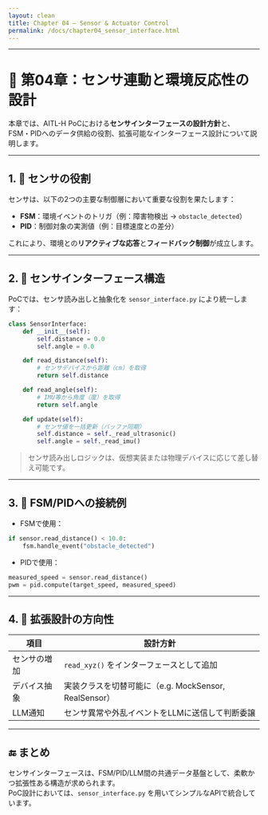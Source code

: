 ```yaml
---
layout: clean
title: Chapter 04 — Sensor & Actuator Control
permalink: /docs/chapter04_sensor_interface.html
---
```


---

# 📡 第04章：センサ連動と環境反応性の設計

本章では、AITL-H PoCにおける**センサインターフェースの設計方針**と、  
FSM・PIDへのデータ供給の役割、拡張可能なインターフェース設計について説明します。

---

## 1. 🎯 センサの役割

センサは、以下の2つの主要な制御層において重要な役割を果たします：

- **FSM**：環境イベントのトリガ（例：障害物検出 → `obstacle_detected`）
- **PID**：制御対象の実測値（例：目標速度との差分）

これにより、環境との**リアクティブな応答**と**フィードバック制御**が成立します。

---

## 2. 🧩 センサインターフェース構造

PoCでは、センサ読み出しと抽象化を `sensor_interface.py` により統一します：

```python
class SensorInterface:
    def __init__(self):
        self.distance = 0.0
        self.angle = 0.0

    def read_distance(self):
        # センサデバイスから距離（cm）を取得
        return self.distance

    def read_angle(self):
        # IMU等から角度（度）を取得
        return self.angle

    def update(self):
        # センサ値を一括更新（バッファ同期）
        self.distance = self._read_ultrasonic()
        self.angle = self._read_imu()
```

> センサ読み出しロジックは、仮想実装または物理デバイスに応じて差し替え可能です。

---

## 3. 🔁 FSM/PIDへの接続例

- FSMで使用：

```python
if sensor.read_distance() < 10.0:
    fsm.handle_event("obstacle_detected")
```

- PIDで使用：

```python
measured_speed = sensor.read_distance()
pwm = pid.compute(target_speed, measured_speed)
```

---

## 4. 🔄 拡張設計の方向性

| 項目 | 設計方針 |
|------|----------|
| センサの増加 | `read_xyz()` をインターフェースとして追加 |
| デバイス抽象 | 実装クラスを切替可能に（e.g. MockSensor, RealSensor） |
| LLM通知 | センサ異常や外乱イベントをLLMに送信して判断委譲 |

---

## 🔚 まとめ

センサインターフェースは、FSM/PID/LLM間の共通データ基盤として、柔軟かつ拡張性ある構造が求められます。  
PoC設計においては、`sensor_interface.py` を用いてシンプルなAPIで統合しています。

